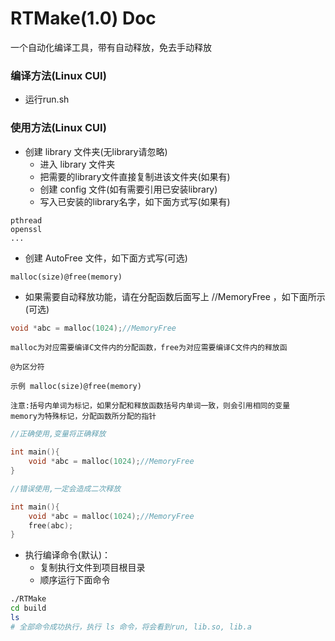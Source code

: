 RTMake(1.0) Doc
================================

一个自动化编译工具，带有自动释放，免去手动释放

### 编译方法(Linux CUI)
- 运行run.sh

### 使用方法(Linux CUI)
- 创建 library 文件夹(无library请忽略)
    - 进入 library 文件夹
    - 把需要的library文件直接复制进该文件夹(如果有)
    - 创建 config 文件(如有需要引用已安装library)
    - 写入已安装的library名字，如下面方式写(如果有)
```
pthread
openssl
...
```
- 创建 AutoFree 文件，如下面方式写(可选) 
```
malloc(size)@free(memory)
```

- 如果需要自动释放功能，请在分配函数后面写上 //MemoryFree ，如下面所示(可选) 

```c
void *abc = malloc(1024);//MemoryFree
```

```
malloc为对应需要编译C文件内的分配函数，free为对应需要编译C文件内的释放函

@为区分符

示例 malloc(size)@free(memory)

注意:括号内单词为标记，如果分配和释放函数括号内单词一致，则会引用相同的变量
memory为特殊标记，分配函数所分配的指针
```

```c
//正确使用,变量将正确释放

int main(){
	void *abc = malloc(1024);//MemoryFree
}
```

```c
//错误使用,一定会造成二次释放

int main(){
	void *abc = malloc(1024);//MemoryFree
	free(abc);
}
```
- 执行编译命令(默认)：
    - 复制执行文件到项目根目录
    - 顺序运行下面命令
```sh
./RTMake
cd build
ls
# 全部命令成功执行，执行 ls 命令，将会看到run, lib.so, lib.a
```
